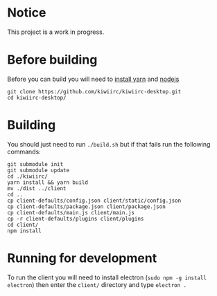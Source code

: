 # Notice
This project is a work in progress.

# Before building
Before you can build you will need to [install yarn](https://yarnpkg.com/lang/en/docs/install/) and [nodejs](https://nodejs.org/en/download/package-manager/)

    git clone https://github.com/kiwiirc/kiwiirc-desktop.git
    cd kiwiirc-desktop/

# Building
You should just need to run `./build.sh` but if that fails run the following commands:

    git submodule init
    git submodule update
    cd ./kiwiirc/
    yarn install && yarn build
    mv ./dist ../client
    cd ..
    cp client-defaults/config.json client/static/config.json
    cp client-defaults/package.json client/package.json
    cp client-defaults/main.js client/main.js
    cp -r client-defaults/plugins client/plugins
    cd client/
    npm install

# Running for development
To run the client you will need to install electron (`sudo npm -g install electron`) then enter the `client/` directory and type `electron .`
